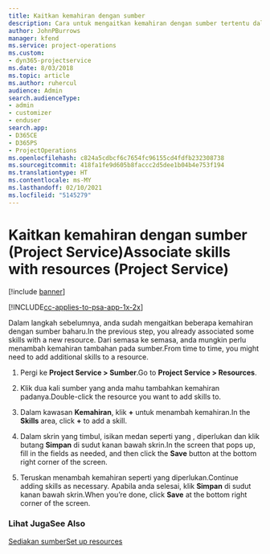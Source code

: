 ```yaml
---
title: Kaitkan kemahiran dengan sumber
description: Cara untuk mengaitkan kemahiran dengan sumber tertentu dalam Project Service
author: JohnPBurrows
manager: kfend
ms.service: project-operations
ms.custom:
- dyn365-projectservice
ms.date: 8/03/2018
ms.topic: article
ms.author: ruhercul
audience: Admin
search.audienceType:
- admin
- customizer
- enduser
search.app:
- D365CE
- D365PS
- ProjectOperations
ms.openlocfilehash: c824a5cdbcf6c7654fc96155cd4fdfb232308738
ms.sourcegitcommit: 418fa1fe9d605b8faccc2d5dee1b04b4e753f194
ms.translationtype: HT
ms.contentlocale: ms-MY
ms.lasthandoff: 02/10/2021
ms.locfileid: "5145279"
---
```

# <a name="associate-skills-with-resources-project-service"></a><span data-ttu-id="0d4e1-103">Kaitkan kemahiran dengan sumber (Project Service)</span><span class="sxs-lookup"><span data-stu-id="0d4e1-103">Associate skills with resources (Project Service)</span></span>

[!include [banner](../includes/psa-now-project-operations.md)]

[!INCLUDE[cc-applies-to-psa-app-1x-2x](../includes/cc-applies-to-psa-app-1x-2x.md)]

<span data-ttu-id="0d4e1-104">Dalam langkah sebelumnya, anda sudah mengaitkan beberapa kemahiran dengan sumber baharu.</span><span class="sxs-lookup"><span data-stu-id="0d4e1-104">In the previous step, you already associated some skills with  a new resource.</span></span> <span data-ttu-id="0d4e1-105">Dari semasa ke semasa, anda mungkin perlu menambah kemahiran tambahan pada sumber.</span><span class="sxs-lookup"><span data-stu-id="0d4e1-105">From time to time, you might need to add additional skills to a resource.</span></span>  
  
1.  <span data-ttu-id="0d4e1-106">Pergi ke **Project Service > Sumber**.</span><span class="sxs-lookup"><span data-stu-id="0d4e1-106">Go to **Project Service > Resources**.</span></span>  
  
2.  <span data-ttu-id="0d4e1-107">Klik dua kali sumber yang anda mahu tambahkan kemahiran padanya.</span><span class="sxs-lookup"><span data-stu-id="0d4e1-107">Double-click the resource you want to add skills to.</span></span>  
  
3.  <span data-ttu-id="0d4e1-108">Dalam kawasan **Kemahiran**, klik **+** untuk menambah kemahiran.</span><span class="sxs-lookup"><span data-stu-id="0d4e1-108">In the **Skills** area, click **+** to add a skill.</span></span>  
  
4.  <span data-ttu-id="0d4e1-109">Dalam skrin yang timbul, isikan medan seperti yang , diperlukan dan klik butang **Simpan** di sudut kanan bawah skrin.</span><span class="sxs-lookup"><span data-stu-id="0d4e1-109">In the screen that pops up, fill in the fields as needed, and then click the **Save** button at the bottom right corner of the screen.</span></span>  
  
5.  <span data-ttu-id="0d4e1-110">Teruskan menambah kemahiran seperti yang diperlukan.</span><span class="sxs-lookup"><span data-stu-id="0d4e1-110">Continue adding skills as necessary.</span></span> <span data-ttu-id="0d4e1-111">Apabila anda selesai, klik **Simpan** di sudut kanan bawah skrin.</span><span class="sxs-lookup"><span data-stu-id="0d4e1-111">When you’re done, click **Save** at the bottom right corner of the screen.</span></span>  
  
### <a name="see-also"></a><span data-ttu-id="0d4e1-112">Lihat Juga</span><span class="sxs-lookup"><span data-stu-id="0d4e1-112">See Also</span></span>  
 [<span data-ttu-id="0d4e1-113">Sediakan sumber</span><span class="sxs-lookup"><span data-stu-id="0d4e1-113">Set up resources</span></span>](../psa/set-up-resources.md)
